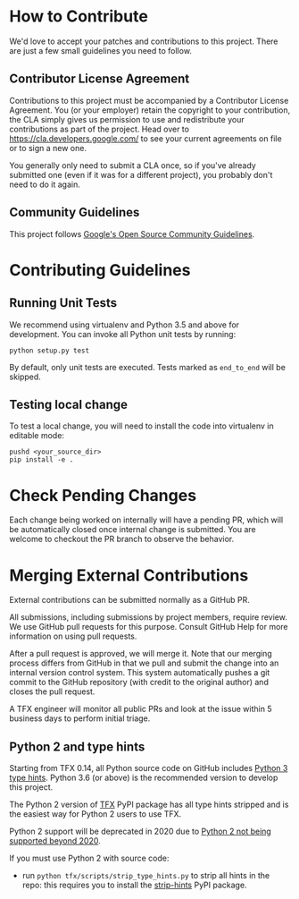 # How to Contribute

We'd love to accept your patches and contributions to this project. There are
just a few small guidelines you need to follow.

## Contributor License Agreement

Contributions to this project must be accompanied by a Contributor License
Agreement. You (or your employer) retain the copyright to your contribution,
the CLA simply gives us permission to use and redistribute your contributions as
part of the project. Head over to <https://cla.developers.google.com/> to see
your current agreements on file or to sign a new one.

You generally only need to submit a CLA once, so if you've already submitted one
(even if it was for a different project), you probably don't need to do it
again.

## Community Guidelines
This project follows [Google's Open Source Community Guidelines](
https://opensource.google.com/conduct/).

# Contributing Guidelines

## Running Unit Tests
We recommend using virtualenv and Python 3.5 and above for development. You can
invoke all Python unit tests by running:

```
python setup.py test
```

By default, only unit tests are executed. Tests marked as `end_to_end` will be
skipped.

## Testing local change
To test a local change, you will need to install the code into virtualenv in editable
mode:

```
pushd <your_source_dir>
pip install -e .
```


# Check Pending Changes
Each change being worked on internally will have a pending PR, which will be
automatically closed once internal change is submitted. You are welcome to
checkout the PR branch to observe the behavior.

# Merging External Contributions
External contributions can be submitted normally as a GitHub PR.

All submissions, including submissions by project members, require review. We
use GitHub pull requests for this purpose. Consult GitHub Help for more
information on using pull requests.

After a pull request is approved, we will merge it. Note that our merging process differs
from GitHub in that we pull and submit the change into an internal version
control system. This system automatically pushes a git commit to the GitHub
repository (with credit to the original author) and closes the pull request.

A TFX engineer will monitor all public PRs and look at the issue within 5
business days to perform initial triage.

## Python 2 and type hints
Starting from TFX 0.14, all Python source code on GitHub includes
[Python 3 type hints](https://docs.python.org/3.5/library/typing.html). Python
3.6 (or above) is the recommended version to develop this project.

The Python 2 version of [TFX](https://pypi.org/project/tfx/) PyPI package has
all type hints stripped and is the easiest way for Python 2 users to use TFX.

Python 2 support will be deprecated in 2020 due to
[Python 2 not being supported beyond 2020](https://www.python.org/dev/peps/pep-0373/).

If you must use Python 2 with source code:

* run `python tfx/scripts/strip_type_hints.py` to strip all hints in the repo:
this requires you to install the
[strip-hints](https://pypi.org/project/strip-hints/) PyPI package.

